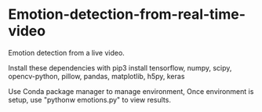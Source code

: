 # Emotion-detection-from-real-time-video
Emotion detection from a live video.

Install these dependencies with pip3 install <module name>
tensorflow, 
numpy,
scipy,
opencv-python,
pillow,
pandas,
matplotlib,
h5py,
keras

Use Conda package manager to manage environment,
Once environment is setup, use "pythonw emotions.py" to view results.
